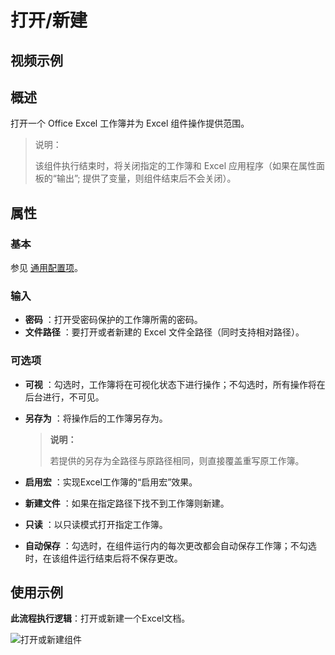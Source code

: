 # 打开/新建

## 视频示例

## 概述

打开一个 Office Excel 工作簿并为 Excel 组件操作提供范围。

>说明：
>
>该组件执行结束时，将关闭指定的工作簿和 Excel 应用程序（如果在属性面板的“输出”; 提供了变量，则组件结束后不会关闭）。

## 属性

### 基本

参见 [通用配置项](../Appendix/CommonConfigurationItems.md)。

### 输入

- **密码** ：打开受密码保护的工作簿所需的密码。
- **文件路径** ：要打开或者新建的 Excel 文件全路径（同时支持相对路径）。

### 可选项

- **可视** ：勾选时，工作簿将在可视化状态下进行操作；不勾选时，所有操作将在后台进行，不可见。
- **另存为** ：将操作后的工作簿另存为。

    >**说明：**
    >
    >若提供的另存为全路径与原路径相同，则直接覆盖重写原工作簿。

- **启用宏** ：实现Excel工作簿的“启用宏”效果。
- **新建文件** ：如果在指定路径下找不到工作簿则新建。
- **只读** ：以只读模式打开指定工作簿。
- **自动保存** ：勾选时，在组件运行内的每次更改都会自动保存工作簿；不勾选时，在该组件运行结束后将不保存更改。

## 使用示例

**此流程执行逻辑**：打开或新建一个Excel文档。

![打开或新建组件](https://docimages.blob.core.chinacloudapi.cn/images/Activities/OpenExcel2.png)
